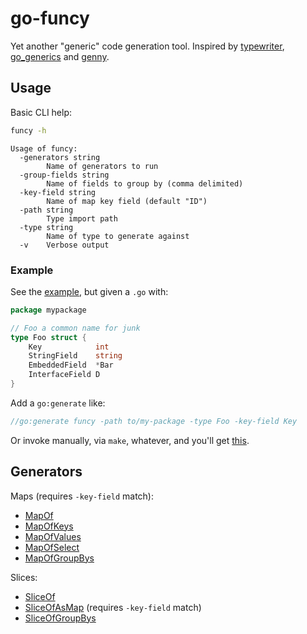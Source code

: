 # go-funcy

Yet another "generic" code generation tool. Inspired by [typewriter](https://github.com/clipperhouse/typewriter), [go_generics](https://github.com/google/gvisor/tree/master/tools/go_generics) and [genny](https://github.com/cheekybits/genny).

## Usage

Basic CLI help:

```bash
funcy -h
```

```
Usage of funcy:
  -generators string
    	Name of generators to run
  -group-fields string
    	Name of fields to group by (comma delimited)
  -key-field string
    	Name of map key field (default "ID")
  -path string
    	Type import path
  -type string
    	Name of type to generate against
  -v	Verbose output
```

### Example

See the [example](./example), but given a `.go` with:

```go
package mypackage

// Foo a common name for junk
type Foo struct {
	Key            int
	StringField    string
	EmbeddedField  *Bar
	InterfaceField D
}
```

Add a `go:generate` like:

```go
//go:generate funcy -path to/my-package -type Foo -key-field Key
```

Or invoke manually, via `make`, whatever, and you'll get [this](./example/foo.funcy.go).

## Generators

Maps (requires `-key-field` match):

- [MapOf](./fragments/map.go#L9)
- [MapOfKeys](./fragments/map.go#L19)
- [MapOfValues](./fragments/map.go#L43)
- [MapOfSelect](./fragments/map.go#L67)
- [MapOfGroupBys](./fragments/map.go#L100)

Slices:

- [SliceOf](./fragments/slice.go#L9)
- [SliceOfAsMap](./fragments/map.go#L19) (requires `-key-field` match)
- [SliceOfGroupBys](./fragments/map.go#L45)
